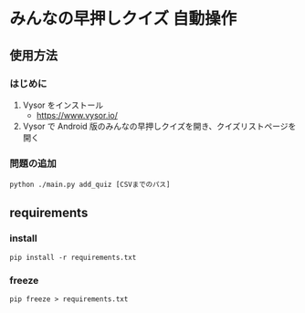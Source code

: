 # みんなの早押しクイズ 自動操作

## 使用方法

### はじめに

1. Vysor をインストール
    - https://www.vysor.io/
2. Vysor で Android 版のみんなの早押しクイズを開き、クイズリストページを開く

### 問題の追加

```
python ./main.py add_quiz [CSVまでのパス]
```

## requirements

### install
```
pip install -r requirements.txt
```

### freeze
```
pip freeze > requirements.txt
```
